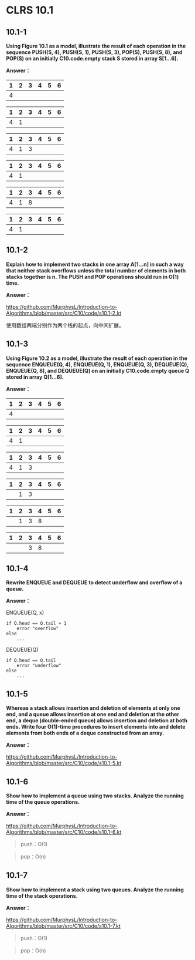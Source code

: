 # CLRS 10.1
## 10.1-1


**Using Figure 10.1 as a model, illustrate the result of each operation in the sequence PUSH(S, 4), PUSH(S, 1), PUSH(S, 3), POP(S), PUSH(S, 8), and POP(S) on an initially C10.code.empty stack S stored in array S[1...6].**

**Answer：**

| 1 | 2 | 3 | 4  | 5 | 6 |
|:---:|:---:|:---:|:---:|:---:|:---:|
| 4 |


| 1 | 2 | 3 | 4  | 5 | 6 |
|:---:|:---:|:---:|:---:|:---:|:---:|
| 4 | 1

| 1 | 2 | 3 | 4  | 5 | 6 |
|:---:|:---:|:---:|:---:|:---:|:---:|
| 4 | 1 | 3|

| 1 | 2 | 3 | 4  | 5 | 6 |
|:---:|:---:|:---:|:---:|:---:|:---:|
| 4 | 1 |

| 1 | 2 | 3 | 4  | 5 | 6 |
|:---:|:---:|:---:|:---:|:---:|:---:|
| 4 | 1| 8

| 1 | 2 | 3 | 4  | 5 | 6 |
|:---:|:---:|:---:|:---:|:---:|:---:|
| 4 | 1| 

## 10.1-2

**Explain how to implement two stacks in one array A[1...n] in such a way that neither stack overflows unless the total number of elements in both stacks together is n. The PUSH and POP operations should run in O(1) time.**

**Answer：**

https://github.com/MurphysL/Introduction-to-Algorithms/blob/master/src/C10/code/s10.1-2.kt

使用数组两端分别作为两个栈的起点，向中间扩展。

## 10.1-3


**Using Figure 10.2 as a model, illustrate the result of each operation in the sequence ENQUEUE(Q, 4), ENQUEUE(Q, 1), ENQUEUE(Q, 3), DEQUEUE(Q), ENQUEUE(Q, 8), and DEQUEUE(Q) on an initially C10.code.empty queue Q stored in array Q[1...6].**

**Answer：**

| 1 | 2 | 3 | 4  | 5 | 6 |
|:---:|:---:|:---:|:---:|:---:|:---:|
| 4 |

| 1 | 2 | 3 | 4  | 5 | 6 |
|:---:|:---:|:---:|:---:|:---:|:---:|
| 4 | 1

| 1 | 2 | 3 | 4  | 5 | 6 |
|:---:|:---:|:---:|:---:|:---:|:---:|
| 4 | 1 | 3|

| 1 | 2 | 3 | 4  | 5 | 6 |
|:---:|:---:|:---:|:---:|:---:|:---:|
|  | 1 |3

| 1 | 2 | 3 | 4  | 5 | 6 |
|:---:|:---:|:---:|:---:|:---:|:---:|
|  | 1| 3|8

| 1 | 2 | 3 | 4  | 5 | 6 |
|:---:|:---:|:---:|:---:|:---:|:---:|
|  | |3|8

## 10.1-4

**Rewrite ENQUEUE and DEQUEUE to detect underflow and overflow of a queue.**

**Answer：** 

ENQUEUE(Q, x)
```
if Q.head == Q.tail + 1
	error "overflow"
else
	...	
```
DEQUEUE(Q)
```
if Q.head == Q.tail
	error "underflow"
else
	...	
```
## 10.1-5

**Whereas a stack allows insertion and deletion of elements at only one end, and a queue allows insertion at one end and deletion at the other end, a deque (double-ended queue) allows insertion and deletion at both ends. Write four O(1)-time procedures to insert elements into and delete elements from both ends of a deque constructed from an array.**

**Answer：**

https://github.com/MurphysL/Introduction-to-Algorithms/blob/master/src/C10/code/s10.1-5.kt

## 10.1-6

**Show how to implement a queue using two stacks. Analyze the running time of the queue operations.**

**Answer：**

https://github.com/MurphysL/Introduction-to-Algorithms/blob/master/src/C10/code/s10.1-6.kt

> push：O(1)

> pop：O(n)

## 10.1-7

**Show how to implement a stack using two queues. Analyze the running time of the stack operations.**

**Answer：**

https://github.com/MurphysL/Introduction-to-Algorithms/blob/master/src/C10/code/s10.1-7.kt

> push：O(1)

> pop：O(n)




